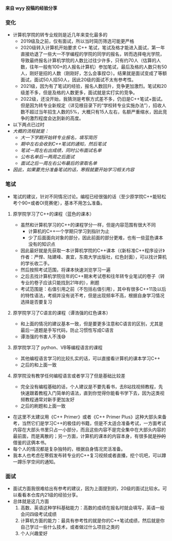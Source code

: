 **来自 wyy 投稿的经验分享**

### 变化

- 计算机学院的转专业规则是近几年来变化最多的
    - 2019级及之前，仅有面试，所以当时简历筛选可能更严格
    - 2020级转入计算机开始要求 C++ 笔试，笔试及格才能进入面试，第一年直接劝退了一些大一不学编程的学院的同学的报名，转而选择电光学院，导致最终报名计算机学院的人数比过往少许多，只有约70人（估算的人数，往年一般有100+的人报名计算机）参加笔试，最后及格的人数只有50人，刚好是招的人数（刚刚好，怎么会事捏😊）。结果就是面试变成了等额面试，面试50人招50人，因此20级的面试不太有参考性。
    - 2021级，因为有了笔试的经验，报名人数回升，竞争更加激烈。笔试和20级差不多，但是及格的人数更多，面试就是实打实的竞争。
    - 2022级，还没开始，我猜测是考察方式差不多，仍旧是C++笔试+面试。但是因为转专业新规定（详见根目录下的“学校转专业实施办法”），招收人数不超过当年招生人数的5%，大概只有15人左右，名额严重缩水，因此竞争的激烈程度会达到新的高度。
- 以下两点已过时
- *大概的流程就是：*
    - *大一下学期开始转专业报名，填写简历*
    - *期中左右会收到C++笔试的通知，然后笔试*
    - *笔试一周左右出成绩，同时公布面试名单*
    - *公布名单后一两周之后面试*
    - *面试之后一周左右公布最后的录取名单*
- *因此，如果要充分准备笔试的话，寒假就要开始学习相关内容*

### 笔试

- 笔试的建议，针对不同情况讨论。编程已经很强的话（至少原学院C++能轻松考个90+或者OI竞赛佬），基本不用怎么准备。

1. 原学院学习了C++的课程（蓝色的课本）
    - 虽然和计算机学习的C++的课程学分一样，但是内容范围有很大不同
        - 计算机的C++一个学期只学习到指针为止
        - 少了后面面向对象的部分，因此前面的部分更难，也有一些蓝色课本没有的知识点
    - 因此最好就是先获取一本计算机学院的C++课本（《新标准C++程序设计》作者：严悍、陆建峰、衷宜，东南大学出版社，红色封面），可以找计算机的学长收二手。
    - 然后按照考试范围，将课本快速浏览学习一遍
    - 之后去找计算机学院往年的C++期末考试卷和往年转专业笔试的卷子（转专业的卷子应该只能找到21年的），刷题
    - 考试范围是：右值引用之前（不包括右值引用），其中有很多C++11及以后的特性语法，考纲并没有说不考，但是出现频率不高，根据自身学习情况选择是否要复习

2. 原学院学习了C语言的课程（谭浩强的红色课本）
    - 和上面的情况的建议基本一致，但是要更多注意和C语言的区别，尤其是最后一道题是手写代码，防止习惯性写成C语言
    - 谭浩强的书害人不浅😅
3. 原学院学习了 python、VB等编程语言的课程
    - 其他编程语言学习的比较扎实的话，可以直接看计算机的课本学习C++
    - 之后的和上面一致
4. 原学院没有教学任何编程语言或者学习了但是基础比较差
    - 完全没有编程基础的话，个人建议是不要先看书，去B站找视频教程，先快速跟着教程入门简单的语法，直到你觉得你能看书学下去，因为这类视频教程通常对新手更加友好
    - 之后的刷题和上面一致

- 在这里不太建议用《C++ Primer》或者《C++ Primer Plus》这种大部头来备考，当然它们是学习C++的极佳的书籍，但是不太适合准备考试，一方面考试内容在大部头书里只占一小部分，而且这些内容不是完全集中在大部头内容的最前面，而是离散的；另一方面，计算机的课本的内容本身，有很多就是~~抄的~~借鉴的这俩本书。
- 每个人的情况都是复杂独特的，根据自身情况灵活准备。
- 我本人也考虑在寒假发布转专业的C++复习视频或者直播，挖个坑吧，可以蹲一蹲乐学空间的通知。

### 面试

- 面试方面我很难给出有参考的建议，因为上面提到的，20级的面试比较水。可以看看本仓库内21级的经验分享。
- 总体就是这几方面
    1. 高数、英语这种学科基础能力：高数的成绩在报名时就会填写，英语一般会问四级考试成绩
    2. 计算机方面的能力：最具有参考性的就是你的C++笔试成绩，然后就是你自己学过一些什么技术，或者做过什么项目之类的
    3. 个人兴趣爱好